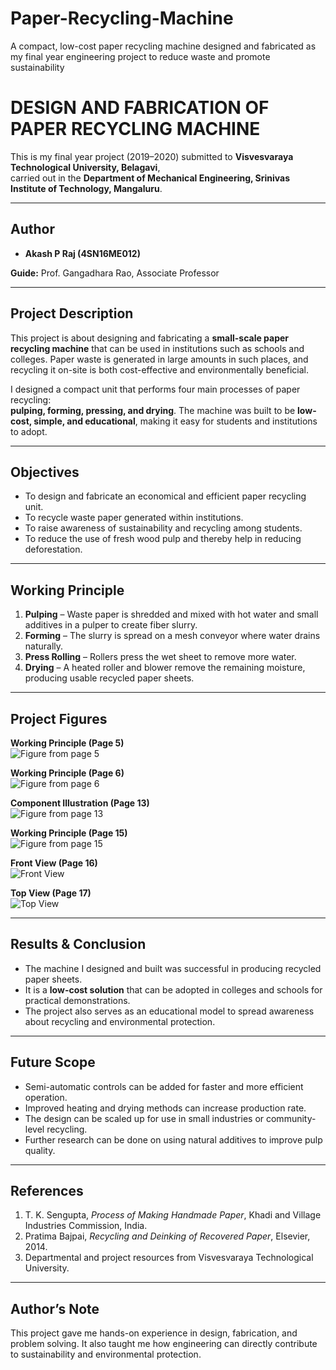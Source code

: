 # Paper-Recycling-Machine
A compact, low-cost paper recycling machine designed and fabricated as my final year engineering project to reduce waste and promote sustainability
# DESIGN AND FABRICATION OF PAPER RECYCLING MACHINE

This is my final year project (2019–2020) submitted to **Visvesvaraya Technological University, Belagavi**,  
carried out in the **Department of Mechanical Engineering, Srinivas Institute of Technology, Mangaluru**.

---

## Author

- **Akash P Raj (4SN16ME012)**  

**Guide:** Prof. Gangadhara Rao, Associate Professor  

---

## Project Description

This project is about designing and fabricating a **small-scale paper recycling machine** that can be
used in institutions such as schools and colleges. Paper waste is generated in large amounts in
such places, and recycling it on-site is both cost-effective and environmentally beneficial.

I designed a compact unit that performs four main processes of paper recycling:  
**pulping, forming, pressing, and drying**. The machine was built to be **low-cost, simple, and
educational**, making it easy for students and institutions to adopt.

---

## Objectives

- To design and fabricate an economical and efficient paper recycling unit.  
- To recycle waste paper generated within institutions.  
- To raise awareness of sustainability and recycling among students.  
- To reduce the use of fresh wood pulp and thereby help in reducing deforestation.  

---

## Working Principle

1. **Pulping** – Waste paper is shredded and mixed with hot water and small additives in a pulper to create fiber slurry.  
2. **Forming** – The slurry is spread on a mesh conveyor where water drains naturally.  
3. **Press Rolling** – Rollers press the wet sheet to remove more water.  
4. **Drying** – A heated roller and blower remove the remaining moisture, producing usable recycled paper sheets.  

---

## Project Figures

**Working Principle (Page 5)**  
![Figure from page 5](images/page-05-working-principle.png)

**Working Principle (Page 6)**  
![Figure from page 6](images/page-06-working-principle.png)

**Component Illustration (Page 13)**  
![Figure from page 13](images/page-13-figure.png)

**Working Principle (Page 15)**  
![Figure from page 15](images/page-15-working-principle.png)

**Front View (Page 16)**  
![Front View](images/page-16-front-view.png)

**Top View (Page 17)**  
![Top View](images/page-17-top-view.png)

---

## Results & Conclusion

- The machine I designed and built was successful in producing recycled paper sheets.  
- It is a **low-cost solution** that can be adopted in colleges and schools for practical demonstrations.  
- The project also serves as an educational model to spread awareness about recycling and environmental protection.  

---

## Future Scope

- Semi-automatic controls can be added for faster and more efficient operation.  
- Improved heating and drying methods can increase production rate.  
- The design can be scaled up for use in small industries or community-level recycling.  
- Further research can be done on using natural additives to improve pulp quality.  

---

## References

1. T. K. Sengupta, *Process of Making Handmade Paper*, Khadi and Village Industries Commission, India.  
2. Pratima Bajpai, *Recycling and Deinking of Recovered Paper*, Elsevier, 2014.  
3. Departmental and project resources from Visvesvaraya Technological University.  

---

## Author’s Note

This project gave me hands-on experience in design, fabrication, and problem solving. It also
taught me how engineering can directly contribute to sustainability and environmental protection.
